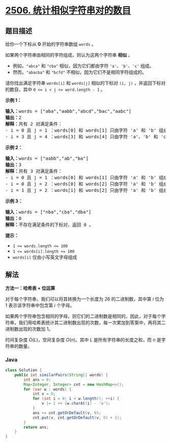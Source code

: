 # [2506. 统计相似字符串对的数目](https://leetcode.cn/problems/count-pairs-of-similar-strings)

## 题目描述

<p>给你一个下标从 <strong>0</strong> 开始的字符串数组 <code>words</code> 。</p>

<p>如果两个字符串由相同的字符组成，则认为这两个字符串 <strong>相似</strong> 。</p>

<ul>
	<li>例如，<code>"abca"</code> 和 <code>"cba"</code> 相似，因为它们都由字符 <code>'a'</code>、<code>'b'</code>、<code>'c'</code> 组成。</li>
	<li>然而，<code>"abacba"</code> 和 <code>"bcfd"</code> 不相似，因为它们不是相同字符组成的。</li>
</ul>

<p>请你找出满足字符串&nbsp;<code>words[i]</code><em> </em>和<em> </em><code>words[j]</code> 相似的下标对<em> </em><code>(i, j)</code><em> </em>，并返回下标对的数目，其中 <code>0 &lt;= i &lt; j &lt;= word.length - 1</code> 。</p>

<p><strong>示例 1：</strong></p>

<pre><strong>输入：</strong>words = ["aba","aabb","abcd","bac","aabc"]
<strong>输出：</strong>2
<strong>解释：</strong>共有 2 对满足条件：
- i = 0 且 j = 1 ：words[0] 和 words[1] 只由字符 'a' 和 'b' 组成。 
- i = 3 且 j = 4 ：words[3] 和 words[4] 只由字符 'a'、'b' 和 'c' 。 
</pre>

<p><strong>示例 2：</strong></p>

<pre><strong>输入：</strong>words = ["aabb","ab","ba"]
<strong>输出：</strong>3
<strong>解释：</strong>共有 3 对满足条件：
- i = 0 且 j = 1 ：words[0] 和 words[1] 只由字符 'a' 和 'b' 组成。 
- i = 0 且 j = 2 ：words[0] 和 words[2] 只由字符 'a' 和 'b' 组成。 
- i = 1 且 j = 2 ：words[1] 和 words[2] 只由字符 'a' 和 'b' 组成。 
</pre>

<p><strong>示例 3：</strong></p>

<pre><strong>输入：</strong>words = ["nba","cba","dba"]
<strong>输出：</strong>0
<strong>解释：</strong>不存在满足条件的下标对，返回 0 。</pre>

<p><strong>提示：</strong></p>

<ul>
	<li><code>1 &lt;= words.length &lt;= 100</code></li>
	<li><code>1 &lt;= words[i].length &lt;= 100</code></li>
	<li><code>words[i]</code> 仅由小写英文字母组成</li>
</ul>

## 解法

**方法一：哈希表 + 位运算**

对于每个字符串，我们可以将其转换为一个长度为 $26$ 的二进制数，其中第 $i$ 位为 $1$ 表示该字符串中包含第 $i$ 个字母。

如果两个字符串包含相同的字母，则它们的二进制数是相同的，因此，对于每个字符串，我们用哈希表统计其二进制数出现的次数，每一次累加到答案中，再将其二进制数出现的次数加 $1$。

时间复杂度 $O(L)$，空间复杂度 $O(n)$。其中 $L$ 是所有字符串的长度之和，而 $n$ 是字符串的数量。

### **Java**

```java
class Solution {
    public int similarPairs(String[] words) {
        int ans = 0;
        Map<Integer, Integer> cnt = new HashMap<>();
        for (var w : words) {
            int v = 0;
            for (int i = 0; i < w.length(); ++i) {
                v |= 1 << (w.charAt(i) - 'a');
            }
            ans += cnt.getOrDefault(v, 0);
            cnt.put(v, cnt.getOrDefault(v, 0) + 1);
        }
        return ans;
    }
}
```
